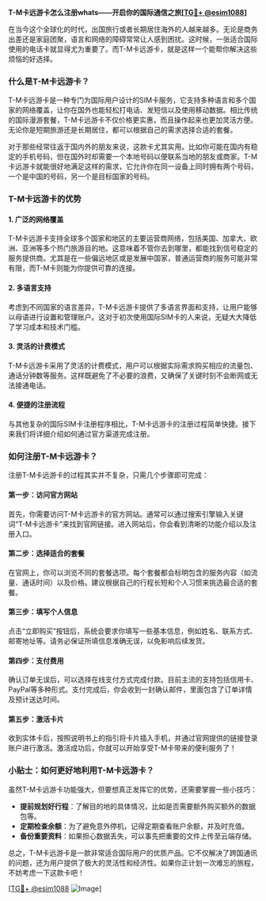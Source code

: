 **T-M卡远游卡怎么注册whats——开启你的国际通信之旅[[TG💪+ @esim1088](https://t.me/s/esim1088)]**

在当今这个全球化的时代，出国旅行或者长期居住海外的人越来越多。无论是商务出差还是家庭团聚，语言和网络的障碍常常让人感到困扰。这时候，一张适合国际使用的电话卡就显得尤为重要了。而T-M卡远游卡，就是这样一个能帮你解决这些烦恼的好选择。

### 什么是T-M卡远游卡？

T-M卡远游卡是一种专门为国际用户设计的SIM卡服务，它支持多种语言和多个国家的网络覆盖，让你在国外也能轻松打电话、发短信以及使用移动数据。相比传统的国际漫游套餐，T-M卡远游卡不仅价格更实惠，而且操作起来也更加灵活方便。无论你是短期旅游还是长期居住，都可以根据自己的需求选择合适的套餐。

对于那些经常往返于国内外的朋友来说，这款卡尤其实用。比如你可能在国内有稳定的手机号码，但在国外时却需要一个本地号码以便联系当地的朋友或商家。T-M卡远游卡就能很好地满足这样的需求，它允许你在同一设备上同时拥有两个号码，一个是中国的号码，另一个是目标国家的号码。

### T-M卡远游卡的优势

#### 1. **广泛的网络覆盖**
T-M卡远游卡支持全球多个国家和地区的主要运营商网络，包括美国、加拿大、欧洲、亚洲等多个热门旅游目的地。这意味着不管你去到哪里，都能找到信号稳定的服务提供商。尤其是在一些偏远地区或是发展中国家，普通运营商的服务可能非常有限，而T-M卡则能为你提供可靠的连接。

#### 2. **多语言支持**
考虑到不同国家的语言差异，T-M卡远游卡提供了多语言界面和支持，让用户能够以母语进行设置和管理账户。这对于初次使用国际SIM卡的人来说，无疑大大降低了学习成本和技术门槛。

#### 3. **灵活的计费模式**
T-M卡远游卡采用了灵活的计费模式，用户可以根据实际需求购买相应的流量包、通话分钟数等服务。这样既避免了不必要的浪费，又确保了关键时刻不会断网或无法接通电话。

#### 4. **便捷的注册流程**
与其他复杂的国际SIM卡注册程序相比，T-M卡远游卡的注册过程简单快捷。接下来我们将详细介绍如何通过官方渠道完成注册。

### 如何注册T-M卡远游卡？

注册T-M卡远游卡的过程其实并不复杂，只需几个步骤即可完成：

#### 第一步：访问官方网站
首先，你需要访问T-M卡远游卡的官方网站。通常可以通过搜索引擎输入关键词“T-M卡远游卡”来找到官网链接。进入网站后，你会看到清晰的功能介绍以及注册入口。

#### 第二步：选择适合的套餐
在官网上，你可以浏览不同的套餐选项。每个套餐都会标明包含的服务内容（如流量、通话时间）以及价格。建议根据自己的行程长短和个人习惯来挑选最合适的套餐。

#### 第三步：填写个人信息
点击“立即购买”按钮后，系统会要求你填写一些基本信息，例如姓名、联系方式、邮寄地址等。请务必保证所填信息准确无误，以免影响后续发货。

#### 第四步：支付费用
确认订单无误后，可以选择在线支付方式完成付款。目前主流的支持包括信用卡、PayPal等多种形式。支付完成后，你会收到一封确认邮件，里面包含了订单详情及预计送达时间。

#### 第五步：激活卡片
收到实体卡后，按照说明书上的指引将卡片插入手机，并通过官网提供的链接登录账户进行激活。激活成功后，你就可以开始享受T-M卡带来的便利服务了！

### 小贴士：如何更好地利用T-M卡远游卡？

虽然T-M卡远游卡功能强大，但要想真正发挥它的优势，还需要掌握一些小技巧：

- **提前规划好行程**：了解目的地的具体情况，比如是否需要额外购买额外的数据包等。
- **定期检查余额**：为了避免意外停机，记得定期查看账户余额，并及时充值。
- **备份重要资料**：如果担心数据丢失，可以事先把重要的文件上传至云端存储。

总之，T-M卡远游卡是一款非常适合国际用户的优质产品。它不仅解决了跨国通讯的问题，还为用户提供了极大的灵活性和经济性。如果你正计划一次难忘的旅程，不妨考虑一下这款卡吧！

[[TG💪+ @esim1088](https://t.me/s/esim1088) ![Image](https://i.postimg.cc/4NQfJmqS/Snipaste-2025-05-13-00-14-12.png)]